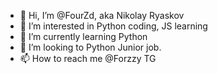 - 👋 Hi, I’m @FourZd, aka Nikolay Ryaskov
- 👀 I’m interested in Python coding, JS learning
- 🌱 I’m currently learning Python
- 💞️ I’m looking to Python Junior job.
- 📫 How to reach me @Forzzy TG
